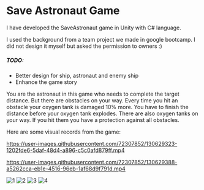 # Save Astronaut Game

 I have developed the SaveAstronaut game in Unity with C# language. 

I used the background from a team project we made in google bootcamp. I did not design it myself but asked the permission to owners :)

##### TODO:
- Better design for ship, astronaut and enemy ship
- Enhance the game story


You are the astronaut in this game who needs to complete the target distance. But there are obstacles on your way. Every time you hit an obstacle your oxygen tank is damaged 10% more. You have to finish the distance before your oxygen tank explodes. There are also oxygen tanks on your way. If you hit them you have a protection against all obstacles.

Here are some visual records from the game:

https://user-images.githubusercontent.com/72307852/130629323-1202fde6-5daf-48d4-a896-c5c0afd879ff.mp4

https://user-images.githubusercontent.com/72307852/130629388-a5262cca-eb1e-4516-96eb-1af68d9f791d.mp4

![1](https://user-images.githubusercontent.com/72307852/130629336-472ab25b-1c8a-4e9d-bbde-d2256dacee13.jpg)
![2](https://user-images.githubusercontent.com/72307852/130629355-1bcfc118-b69e-41e7-b3b8-ebfd8f2913e1.jpg)
![3](https://user-images.githubusercontent.com/72307852/130629368-5abde81f-cfc9-4ca9-8598-97c42ee6aaae.jpg)
![4](https://user-images.githubusercontent.com/72307852/130629381-8d9f9069-ddcb-485c-ae07-ae89f88142b3.jpg)
